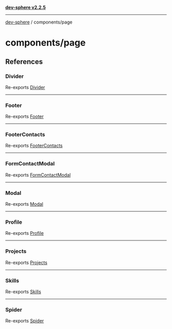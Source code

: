 [**dev-sphere v2.2.5**](../../README.md)

***

[dev-sphere](../../modules.md) / components/page

# components/page

## References

### Divider

Re-exports [Divider](Divider/functions/Divider.md)

***

### Footer

Re-exports [Footer](Footer/functions/Footer.md)

***

### FooterContacts

Re-exports [FooterContacts](FooterContacts/functions/FooterContacts.md)

***

### FormContactModal

Re-exports [FormContactModal](FormContactModal/functions/FormContactModal.md)

***

### Modal

Re-exports [Modal](Modal/functions/Modal.md)

***

### Profile

Re-exports [Profile](Profile/functions/Profile.md)

***

### Projects

Re-exports [Projects](Projects/functions/Projects.md)

***

### Skills

Re-exports [Skills](Skills/functions/Skills.md)

***

### Spider

Re-exports [Spider](Spider/functions/Spider.md)
